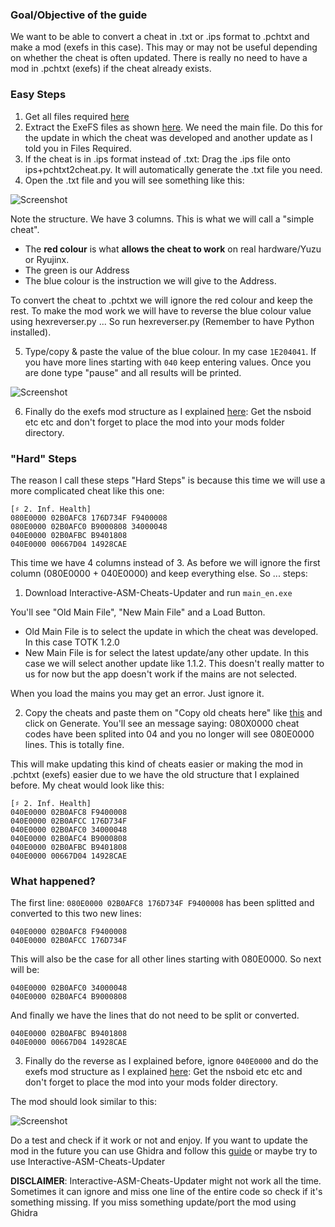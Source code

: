 ### Goal/Objective of the guide

We want to be able to convert a cheat in .txt or .ips format to .pchtxt and make a mod (exefs in this case). This may or may not be useful depending on whether the cheat is often updated. There is really no need to have a mod in .pchtxt (exefs) if the cheat already exists.

### Easy Steps

1. Get all files required [here](https://github.com/StevensND/ghidra-port-mods-guide/tree/main/Cheat%20to%20.pchtxt/Files%20Required)
2. Extract the ExeFS files as shown [here](https://youtu.be/d1XWoEgAgrU?t=78). We need the main file. Do this for the update in which the cheat was developed and another update as I told you in Files Required.
3. If the cheat is in .ips format instead of .txt: Drag the .ips file onto ips+pchtxt2cheat.py. It will automatically generate the .txt file you need.
4. Open the .txt file and you will see something like this:

![Screenshot](https://i.gyazo.com/9a290620fa370743b05b6547f944b39d.png)

Note the structure. We have 3 columns. This is what we will call a "simple cheat".

- The **red colour** is what **allows the cheat to work** on real hardware/Yuzu or Ryujinx.
- The green is our Address
- The blue colour is the instruction we will give to the Address.

To convert the cheat to .pchtxt we will ignore the red colour and keep the rest. To make the mod work we will have to reverse the blue colour value using hexreverser.py ... So run hexreverser.py (Remember to have Python installed).

5. Type/copy & paste the value of the blue colour. In my case `1E204041`. If you have more lines starting with `040` keep entering values. Once you are done type "pause" and all results will be printed.

![Screenshot](https://i.gyazo.com/3b60ed2bb2206eaf0691e239e6ca8c15.png)

6. Finally do the exefs mod structure as I explained [here](https://github.com/StevensND/ghidra-port-mods-guide/blob/main/GhidraFinalSteps.md): Get the nsboid etc etc and don't forget to place the mod into your mods folder directory.

### "Hard" Steps

The reason I call these steps "Hard Steps" is because this time we will use a more complicated cheat like this one:


```
[♯ 2. Inf. Health]
080E0000 02B0AFC8 176D734F F9400008
080E0000 02B0AFC0 B9000808 34000048
040E0000 02B0AFBC B9401808
040E0000 00667D04 14928CAE
```
This time we have 4 columns instead of 3. As before we will ignore the first column (080E0000 + 040E0000) and keep everything else. So ... steps:

1. Download Interactive-ASM-Cheats-Updater and run `main_en.exe`

You'll see "Old Main File", "New Main File" and a Load Button. 

- Old Main File is to select the update in which the cheat was developed. In this case TOTK 1.2.0
- New Main File is for select the latest update/any other update. In this case we will select another update like 1.1.2. This doesn't really matter to us for now but the app doesn't work if the mains are not selected.

When you load the mains you may get an error. Just ignore it.

2. Copy the cheats and paste them on "Copy old cheats here" like [this](https://i.gyazo.com/c20919fddb36453ce7816459cf6d58c6.png) and click on Generate. You'll see an message saying: 080X0000 cheat codes have been splited into 04 and you no longer will see 080E0000 lines. This is totally fine.
   
 This will make updating this kind of cheats easier or making the mod in .pchtxt (exefs) easier due to we have the old structure that I explained before. My cheat would look like this:

 ```
[♯ 2. Inf. Health]
040E0000 02B0AFC8 F9400008
040E0000 02B0AFCC 176D734F
040E0000 02B0AFC0 34000048
040E0000 02B0AFC4 B9000808
040E0000 02B0AFBC B9401808
040E0000 00667D04 14928CAE
```
### What happened?

The first line: `080E0000 02B0AFC8 176D734F F9400008` has been splitted and converted to this two new lines: 
 
 ```
040E0000 02B0AFC8 F9400008
040E0000 02B0AFCC 176D734F
 ```
This will also be the case for all other lines starting with 080E0000. So next will be:

```
040E0000 02B0AFC0 34000048
040E0000 02B0AFC4 B9000808
```
And finally we have the lines that do not need to be split or converted.

```
040E0000 02B0AFBC B9401808
040E0000 00667D04 14928CAE
```

3. Finally do the reverse as I explained before, ignore `040E0000` and do the exefs mod structure as I explained [here](https://github.com/StevensND/ghidra-port-mods-guide/blob/main/GhidraFinalSteps.md): Get the nsboid etc etc and don't forget to place the mod into your mods folder directory.

The mod should look similar to this:

![Screenshot](https://i.gyazo.com/b913ca68d725b4e2ea219520dc08c55b.png)

Do a test and check if it work or not and enjoy. If you want to update the mod in the future you can use Ghidra and follow this [guide](https://github.com/StevensND/ghidra-port-mods-guide/blob/main/RyujinxSteps.md) or maybe try to use Interactive-ASM-Cheats-Updater

**DISCLAIMER**: Interactive-ASM-Cheats-Updater might not work all the time. Sometimes it can ignore and miss one line of the entire code so check if it's something missing. If you miss something update/port the mod using Ghidra
